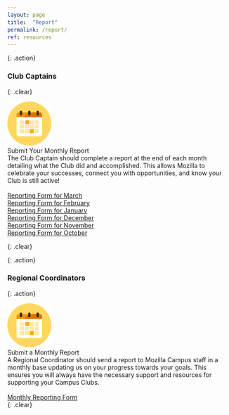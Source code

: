 ```yaml
---
layout: page
title:  "Report"
permalink: /report/
ref: resources
---
```


{: .action}
### Club Captains

{: .clear}
&nbsp;


<div class="resources">
  <img src="/static/img/calendar.png" alt="">
  <div class="head-link">Submit Your Monthly Report</div>
  <span>
  The Club Captain should complete a report at the end of each month detailing what the Club did and accomplished. This allows Mozilla to celebrate your successes, connect you with opportunities, and know your Club is still active!
  <br>
  <br>
  <a href="https://docs.google.com/a/mozilla.com/forms/d/e/1FAIpQLSc9pP1ZAZiQE9xuLPsB9FDxhbpNl_sIuqfTxct3i2rtYWC7NA/viewform">Reporting Form for March</a>
  <br>
  <a href="https://docs.google.com/a/mozilla.com/forms/d/e/1FAIpQLSfgfYBPIUyw2XMbfSeWG02cIwapaLK5Ac4iuKka1g5riY0RdQ/viewform">Reporting Form for February</a>
  <br>
  <a href="https://docs.google.com/forms/d/e/1FAIpQLSfZkPo4KCG0SZnkC4EUUYaSiKxWD28ezGAPW0TlvCyN_LoT5g/viewform">Reporting Form for January</a>
  <br>
  <a href="https://docs.google.com/forms/d/e/1FAIpQLScLjH958SXZLJtHikT-_a0-3SJRQxp3Xc3dx5pLQzow-zHEuw/viewform">Reporting Form for December</a>
  <br>
  <a href="https://docs.google.com/a/bacharakis.com/forms/d/e/1FAIpQLSd2kGZEQvXHoz0HlLEaokbeFy4-phjp0f8zWZA-6LlDMP6y4Q/viewform">Reporting Form for November</a>
  <br>
  <a href="https://docs.google.com/a/mozilla.com/forms/d/e/1FAIpQLSfPkMDBxu72xqBtO3ooKThNdn7o7diioMUOnjjBKenuVN3K6w/viewform">Reporting Form for October</a>
  <br>
  </span>
</div>

{: .clear}
&nbsp;

{: .action}
### Regional Coordinators

{: .action}

<div class="resources">
  <img src="/static/img/calendar.png" alt="">
  <div class="head-link">Submit a Monthly Report</div>
  <span>A Regional Coordinator should send a report to Mozilla Campus staff in a monthly base updating us on your progress towards your goals. This ensures you will always have the necessary support and resources for supporting your Campus Clubs.
  <br>
  <br>
  <a href="https://docs.google.com/a/mozilla.com/forms/d/e/1FAIpQLSevdbIqzKMEQRjIpcBzUcHeKqVEfjkWXJdioXXXd4Hload02g/viewform">Monthly Reporting Form</a>
  <br>
  </span>
</div>
{: .clear}
&nbsp;
